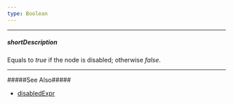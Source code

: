```yaml
---
type: Boolean
---
```

---
##### shortDescription
Equals to *true* if the node is disabled; otherwise *false*.

---
#####See Also#####
- [disabledExpr](/api-reference/10%20UI%20Widgets/HierarchicalCollectionWidget/1%20Configuration/disabledExpr.md '/Documentation/ApiReference/UI_Widgets/dxTreeView/Configuration/#disabledExpr')